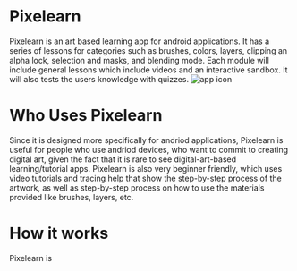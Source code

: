 # Pixelearn
Pixelearn is an art based learning app for android applications. It has a series of lessons for categories such as brushes, colors, layers, clipping an alpha lock, selection and masks, and blending mode. Each module will include general lessons which include videos and an interactive sandbox. It will also tests the users knowledge with quizzes.
![app icon](http://url/to/img.png)

# Who Uses Pixelearn
Since it is designed more specifically for andriod applications, Pixelearn is useful for people who use andriod devices, who want to commit to creating digital art, given the fact that it is rare to see digital-art-based learning/tutorial apps. Pixelearn is also very beginner friendly, which uses video tutorials and tracing help that show the step-by-step process of the artwork, as well as step-by-step process on how to use the materials provided like brushes, layers, etc.

# How it works
Pixelearn is 
